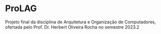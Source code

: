 # ProLAG
Projeto final da disciplina de Arquitetura e Organização de Computadores, ofertada
pelo Prof. Dr. Herbert Oliveira Rocha no semestre 2023.2
